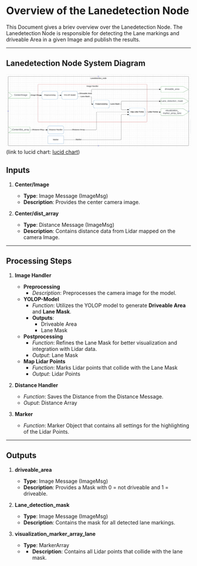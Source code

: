 # Overview of the Lanedetection Node

This Document gives a briev overview over the Lanedetection Node.
The Lanedetection Node is responsible for detecting the Lane markings and driveable Area in a given Image and publish the results.

---

## Lanedetection Node System Diagram

![Lanedetection Node System Diagram](../assets/perception/Overview_lanedetection_node.jpg)
(link to lucid chart: [lucid chart](https://lucid.app/lucidchart/34e9aa95-5fb3-4d83-b53f-6d6a3f4748c2/edit?viewport_loc=5190%2C-3952%2C1690%2C703%2C0_0&invitationId=inv_83e27eed-e730-4607-836b-0e863cd2b511))

## Inputs

1. **Center/Image**  
   - **Type**: Image Message (ImageMsg)  
   - **Description**: Provides the center camera image.  

2. **Center/dist_array**  
   - **Type**: Distance Message (ImageMsg)
   - **Description**: Contains distance data from Lidar mapped on the camera Image.

---

## **Processing Steps**

 1. **Image Handler**

    - **Preprocessing**  
        - *Description*: Preprocesses the camera image for the model.  
    - **YOLOP-Model**  
        - *Function*: Utilizes the YOLOP model to generate **Driveable Area** and **Lane Mask**.  
        - **Outputs**:  
            - Driveable Area  
            - Lane Mask
    - **Postprocessing**
        - *Function*: Refines the Lane Mask for better visualization and integration with Lidar data.
        - *Output*: Lane Mask
    - **Map Lidar Points**
        - *Function*: Marks Lidar points that collide with the Lane Mask
        - *Output*: Lidar Points

 2. **Distance Handler**
    - *Function*: Saves the Distance from the Distance Message.
    - *Ouput*: Distance Array

 3. **Marker**
    - *Function*: Marker Object that contains all settings for the highlighting of the Lidar Points.

---

## Outputs

1. **driveable_area**  
   - **Type**: Image Message (ImageMsg)  
   - **Description**: Provides a Mask with 0 = not driveable and 1 = driveable.  

2. **Lane_detection_mask**  
   - **Type**: Image Message (ImageMsg)
   - **Description**: Contains the mask for all detected lane markings.

3. **visualization_marker_array_lane**
    - **Type**: MarkerArray
    - - **Description**: Contains all Lidar points that collide with the lane mask.
